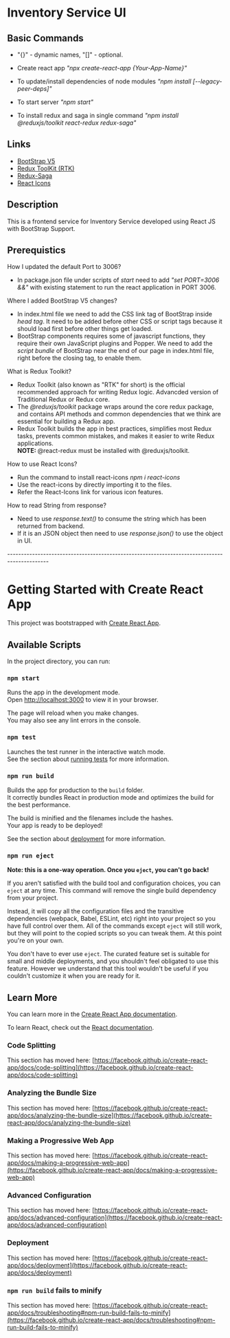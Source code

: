 # Inventory Service UI

## Basic Commands

* "{}" - dynamic names, "[]" - optional.

* Create react app <i>"npx create-react-app {Your-App-Name}"</i>
* To update/install dependencies of node modules <i>"npm install [--legacy-peer-deps]"</i>
* To start server <i>"npm start"</i>
* To install redux and saga in single command <i>"npm install @reduxjs/toolkit react-redux redux-saga"</i>

## Links

* <a href="https://getbootstrap.com/docs/5.0/getting-started/introduction/"> BootStrap V5 </a>
* <a href="https://redux.js.org/introduction/getting-started">Redux ToolKit (RTK) </a>
* <a href="https://redux-saga.js.org/docs/introduction/GettingStarted">Redux-Saga </a>
* <a href="https://react-icons.github.io/react-icons"> React Icons </a>


## Description

This is a frontend service for Inventory Service developed using React JS with BootStrap Support.

## Prerequistics

How I updated the default Port to 3006?

* In package.json file under scripts of <i>start</i> need to add <i>"set PORT=3006 &&"</i> with existing statement to run the react application in PORT 3006.

Where I added BootStrap V5 changes?

* In index.html file we need to add the CSS link tag of BootStrap inside <i>head tag</i>. It need to be added before other CSS or script tags because it should load first before other things get loaded.
* BootStrap components requires some of javascript functions, they require their own JavaScript plugins and Popper. We need to add the <i>script bundle</i> of BootStrap near the end of our page in index.html file, right before the closing </body> tag, to enable them.

What is Redux Toolkit?

* Redux Toolkit (also known as "RTK" for short) is the official recommended approach for writing Redux logic. Advancded version of Traditional Redux or Redux core.
* The <i>@reduxjs/toolkit</i> package wraps around the core redux package, and contains API methods and common dependencies that we think are essential for building a Redux app. 
* Redux Toolkit builds the app in best practices, simplifies most Redux tasks, prevents common mistakes, and makes it easier to write Redux applications. <br/>
<b>NOTE: </b> @react-redux must be installed with @reduxjs/toolkit.

How to use React Icons?

* Run the command to install react-icons <i>npm i react-icons</i>
* Use the react-icons by directly importing it to the files.
* Refer the React-Icons link for various icon features.

How to read String from response?

* Need to use <i> response.text() </i> to consume the string which has been returned from backend.
* If it is an JSON object then need to use <i>response.json()</i> to use the object in UI. 

























<p>---------------------------------------------------------------------------------------------</p>

# Getting Started with Create React App

This project was bootstrapped with [Create React App](https://github.com/facebook/create-react-app).

## Available Scripts

In the project directory, you can run:

### `npm start`

Runs the app in the development mode.\
Open [http://localhost:3000](http://localhost:3000) to view it in your browser.

The page will reload when you make changes.\
You may also see any lint errors in the console.

### `npm test`

Launches the test runner in the interactive watch mode.\
See the section about [running tests](https://facebook.github.io/create-react-app/docs/running-tests) for more information.

### `npm run build`

Builds the app for production to the `build` folder.\
It correctly bundles React in production mode and optimizes the build for the best performance.

The build is minified and the filenames include the hashes.\
Your app is ready to be deployed!

See the section about [deployment](https://facebook.github.io/create-react-app/docs/deployment) for more information.

### `npm run eject`

**Note: this is a one-way operation. Once you `eject`, you can't go back!**

If you aren't satisfied with the build tool and configuration choices, you can `eject` at any time. This command will remove the single build dependency from your project.

Instead, it will copy all the configuration files and the transitive dependencies (webpack, Babel, ESLint, etc) right into your project so you have full control over them. All of the commands except `eject` will still work, but they will point to the copied scripts so you can tweak them. At this point you're on your own.

You don't have to ever use `eject`. The curated feature set is suitable for small and middle deployments, and you shouldn't feel obligated to use this feature. However we understand that this tool wouldn't be useful if you couldn't customize it when you are ready for it.

## Learn More

You can learn more in the [Create React App documentation](https://facebook.github.io/create-react-app/docs/getting-started).

To learn React, check out the [React documentation](https://reactjs.org/).

### Code Splitting

This section has moved here: [https://facebook.github.io/create-react-app/docs/code-splitting](https://facebook.github.io/create-react-app/docs/code-splitting)

### Analyzing the Bundle Size

This section has moved here: [https://facebook.github.io/create-react-app/docs/analyzing-the-bundle-size](https://facebook.github.io/create-react-app/docs/analyzing-the-bundle-size)

### Making a Progressive Web App

This section has moved here: [https://facebook.github.io/create-react-app/docs/making-a-progressive-web-app](https://facebook.github.io/create-react-app/docs/making-a-progressive-web-app)

### Advanced Configuration

This section has moved here: [https://facebook.github.io/create-react-app/docs/advanced-configuration](https://facebook.github.io/create-react-app/docs/advanced-configuration)

### Deployment

This section has moved here: [https://facebook.github.io/create-react-app/docs/deployment](https://facebook.github.io/create-react-app/docs/deployment)

### `npm run build` fails to minify

This section has moved here: [https://facebook.github.io/create-react-app/docs/troubleshooting#npm-run-build-fails-to-minify](https://facebook.github.io/create-react-app/docs/troubleshooting#npm-run-build-fails-to-minify)

